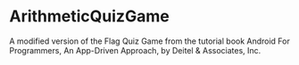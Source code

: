# ArithmeticQuizGame
A modified version of the Flag Quiz Game from the tutorial book Android For Programmers, An App-Driven Approach, by Deitel &amp; Associates, Inc.
